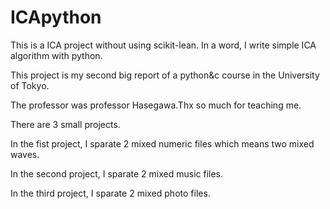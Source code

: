 # ICApython
This is a ICA project without using scikit-lean. In a word, I write simple ICA algorithm with python.

This project is my second big report of a python&c course in the University of Tokyo.

The professor was professor Hasegawa.Thx so much for teaching me. 

There are 3 small projects.

In the fist project, I sparate 2 mixed numeric files which means two mixed waves.

In the second project, I sparate 2 mixed music files.

In the third project, I sparate 2 mixed photo files.
